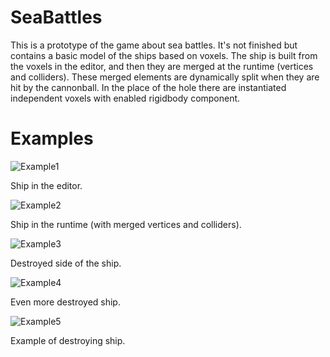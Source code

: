 # SeaBattles
This is a prototype of the game about sea battles. It's not finished but contains a basic model of the ships based on voxels. The ship is built from the voxels in the editor, and then they are merged at the runtime (vertices and colliders). These merged elements are dynamically split when they are hit by the cannonball. In the place of the hole there are instantiated independent voxels with enabled rigidbody component.

# Examples
![Example1](https://i.imgur.com/hI0SJgI.png)

Ship in the editor.

![Example2](https://i.imgur.com/hklGUgP.png)

Ship in the runtime (with merged vertices and colliders).

![Example3](https://i.imgur.com/7dbQEfv.png)

Destroyed side of the ship.

![Example4](https://i.imgur.com/oRbILdh.png)

Even more destroyed ship.

![Example5](https://raw.githubusercontent.com/Tearth/SeaBattles/master/shipgif.gif)

Example of destroying ship.
